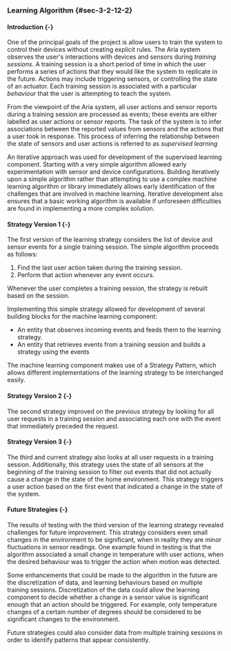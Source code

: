 ### Learning Algorithm {#sec-3-2-12-2}

#### Introduction {-}

One of the principal goals of the project is allow users to train the system to control their devices without 
creating explicit rules. The Aria system observes the user's interactions with devices and sensors during 
*training sessions*. A training session is a short period of time in which the user performs a series of 
actions that they would like the system to replicate in the future. Actions may include triggering sensors,
or controlling the state of an actuator. Each training session is associated with a particular *behaviour* that
the user is attempting to teach the system. 

From the viewpoint of the Aria system, all user actions and sensor reports during a training session are 
processed as events; these events are either labelled as user actions or sensor reports. The task of the system
is to infer associations between the reported values from sensors and the actions that a user took in response.
This process of inferring the relationship between the state of sensors and user actions is referred to as
*supervised learning* 

An iterative approach was used for development of the supervised learning component. Starting with a very simple
algorithm allowed early experimentation with sensor and device configurations. Building iteratively upon a simple 
algorithm rather than attempting to use a complex machine learning algorithm or library immediately allows early 
identification of the challenges that are involved in machine learning. Iterative development also ensures that 
a basic working algorithm is available if unforeseen difficulties are found in implementing a more complex solution.

#### Strategy Version 1 {-}

The first version of the learning strategy considers the list of device and sensor events for a 
single training session. The simple algorithm proceeds as follows:

1. Find the last user action taken during the training session.
2. Perform that action whenever any event occurs.

Whenever the user completes a training session, the strategy is rebuilt based on the session.

Implementing this simple strategy allowed for development of several building blocks for the 
machine learning component:

- An entity that observes incoming events and feeds them to the learning strategy.
- An entity that retrieves events from a training session and builds a strategy using the events

The machine learning component makes use of a Strategy Pattern, which allows different 
implementations of the learning strategy to be interchanged easily.

#### Strategy Version 2 {-}

The second strategy improved on the previous strategy by looking for all user requests in a training
session and associating each one with the event that immediately preceded the request.

#### Strategy Version 3 {-}

The third and current strategy also looks at all user requests in a training session. Additionally,
this strategy uses the state of all sensors at the beginning of the training session to filter out 
events that did not actually cause a change in the state of the home environment. This strategy 
triggers a user action based on the first event that indicated a change in the state of the 
system.

#### Future Strategies {-}

The results of testing with the third version of the learning strategy revealed challenges for 
future improvement. This strategy considers even small changes in the environment to be significant,
when in reality they are minor fluctuations in sensor readings. One example found in testing is that
the algorithm associated a small change in temperature with user actions, when the desired 
behaviour was to trigger the action when motion was detected.

Some enhancements that could be made to the algorithm in the future are the discretization of data,
and learning behaviours based on multiple training sessions. Discretization of the data could allow
the learning component to decide whether a change in a sensor value is significant enough that
an action should be triggered. For example, only temperature changes of a certain number of degrees
should be considered to be significant changes to the environment.

Future strategies could also consider data from multiple training sessions in order to identify 
patterns that appear consistently.

